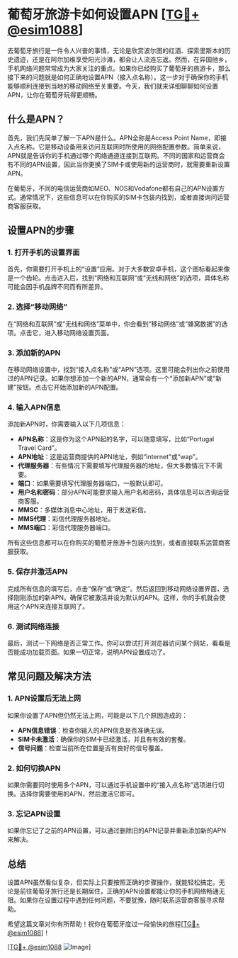 # 葡萄牙旅游卡如何设置APN [[TG💪+ @esim1088](https://t.me/s/esim1088)]

去葡萄牙旅行是一件令人兴奋的事情，无论是欣赏波尔图的红酒、探索里斯本的历史遗迹，还是在阿尔加维享受阳光沙滩，都会让人流连忘返。然而，在异国他乡，手机网络问题常常成为大家关注的重点。如果你已经购买了葡萄牙的旅游卡，那么接下来的问题就是如何正确地设置APN（接入点名称）。这一步对于确保你的手机能够顺利连接到当地的移动网络至关重要。今天，我们就来详细聊聊如何设置APN，让你在葡萄牙玩得更顺畅。

## 什么是APN？

首先，我们先简单了解一下APN是什么。APN全称是Access Point Name，即接入点名称。它是移动设备用来访问互联网时所使用的网络配置参数。简单来说，APN就是告诉你的手机通过哪个网络通道连接到互联网。不同的国家和运营商会有不同的APN设置，因此当你更换了SIM卡或使用新的运营商时，就需要重新设置APN。

在葡萄牙，不同的电信运营商如MEO、NOS和Vodafone都有自己的APN设置方式。通常情况下，这些信息可以在你购买的SIM卡包装内找到，或者直接询问运营商客服获取。

## 设置APN的步骤

### 1. 打开手机的设置界面

首先，你需要打开手机上的“设置”应用。对于大多数安卓手机，这个图标看起来像是一个齿轮。点击进入后，找到“网络和互联网”或“无线和网络”的选项，具体名称可能会因手机品牌不同而有所差异。

### 2. 选择“移动网络”

在“网络和互联网”或“无线和网络”菜单中，你会看到“移动网络”或“蜂窝数据”的选项。点击它，进入移动网络设置页面。

### 3. 添加新的APN

在移动网络设置中，找到“接入点名称”或“APN”选项。这里可能会列出你之前使用过的APN记录。如果你想添加一个新的APN，通常会有一个“添加新APN”或“新建”按钮。点击它开始添加新的APN配置。

### 4. 输入APN信息

添加新APN时，你需要输入以下几项信息：

- **APN名称**：这是你为这个APN起的名字，可以随意填写，比如“Portugal Travel Card”。
- **APN地址**：这是运营商提供的APN地址，例如“internet”或“wap”。
- **代理服务器**：有些情况下需要填写代理服务器的地址，但大多数情况下不需要。
- **端口**：如果需要填写代理服务器端口，一般默认即可。
- **用户名和密码**：部分APN可能要求输入用户名和密码，具体信息可以咨询运营商客服。
- **MMSC**：多媒体消息中心地址，用于发送彩信。
- **MMS代理**：彩信代理服务器地址。
- **MMS端口**：彩信代理服务器端口。

所有这些信息都可以在你购买的葡萄牙旅游卡包装内找到，或者直接联系运营商客服获取。

### 5. 保存并激活APN

完成所有信息的填写后，点击“保存”或“确定”。然后返回到移动网络设置界面，选择刚刚添加的新APN。确保它被激活并设为默认的APN。这样，你的手机就会使用这个APN来连接互联网了。

### 6. 测试网络连接

最后，测试一下网络是否正常工作。你可以尝试打开浏览器访问某个网站，看看是否能成功加载页面。如果一切正常，说明APN设置成功了。

## 常见问题及解决方法

### 1. APN设置后无法上网

如果你设置了APN但仍然无法上网，可能是以下几个原因造成的：

- **APN信息错误**：检查你输入的APN信息是否准确无误。
- **SIM卡未激活**：确保你的SIM卡已经激活，并且有有效的套餐。
- **信号问题**：检查当前所在位置是否有良好的信号覆盖。

### 2. 如何切换APN

如果你需要同时使用多个APN，可以通过手机设置中的“接入点名称”选项进行切换。选择你需要使用的APN，然后激活它即可。

### 3. 忘记APN设置

如果你忘记了之前的APN设置，可以通过删除旧的APN记录并重新添加新的APN来解决。

## 总结

设置APN虽然看似复杂，但实际上只要按照正确的步骤操作，就能轻松搞定。无论是前往葡萄牙旅行还是长期居住，正确的APN设置都能让你的手机网络畅通无阻。如果你在设置过程中遇到任何问题，不要犹豫，随时联系运营商客服寻求帮助。

希望这篇文章对你有所帮助！祝你在葡萄牙度过一段愉快的旅程[[TG💪+ @esim1088](https://t.me/s/esim1088)]！

[[TG💪+ @esim1088](https://t.me/s/esim1088) ![Image](https://i.postimg.cc/4NQfJmqS/Snipaste-2025-05-13-00-14-12.png)]
